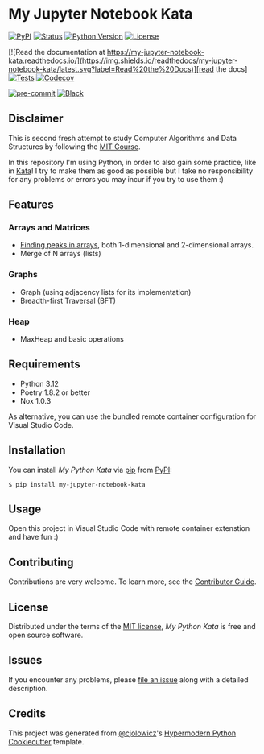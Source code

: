 # My Jupyter Notebook Kata

[![PyPI](https://img.shields.io/pypi/v/my-jupyter-notebook-kata.svg)][pypi_]
[![Status](https://img.shields.io/pypi/status/my-jupyter-notebook-kata.svg)][status]
[![Python Version](https://img.shields.io/pypi/pyversions/my-jupyter-notebook-kata)][python version]
[![License](https://img.shields.io/pypi/l/my-jupyter-notebook-kata)][license]

[![Read the documentation at https://my-jupyter-notebook-kata.readthedocs.io/](https://img.shields.io/readthedocs/my-jupyter-notebook-kata/latest.svg?label=Read%20the%20Docs)][read the docs]
[![Tests](https://github.com/scalasm/my-jupyter-notebook-kata/workflows/Tests/badge.svg)][tests]
[![Codecov](https://codecov.io/gh/scalasm/my-jupyter-notebook-kata/branch/main/graph/badge.svg)][codecov]

[![pre-commit](https://img.shields.io/badge/pre--commit-enabled-brightgreen?logo=pre-commit&logoColor=white)][pre-commit]
[![Black](https://img.shields.io/badge/code%20style-black-000000.svg)][black]

[pypi_]: https://pypi.org/project/my-jupyter-notebook-kata/
[status]: https://pypi.org/project/my-jupyter-notebook-kata/
[python version]: https://pypi.org/project/my-jupyter-notebook-kata
[read the docs]: https://my-jupyter-notebook-kata.readthedocs.io/
[tests]: https://github.com/scalasm/my-jupyter-notebook-kata/actions?workflow=Tests
[codecov]: https://app.codecov.io/gh/scalasm/my-jupyter-notebook-kata
[pre-commit]: https://github.com/pre-commit/pre-commit
[black]: https://github.com/psf/black

## Disclaimer

This is second fresh attempt to study Computer Algorithms and Data Structures by following the
[MIT Course](https://www.youtube.com/watch?v=HtSuA80QTyo&list=PLUl4u3cNGP61Oq3tWYp6V_F-5jb5L2iHb).

In this repository I'm using Python, in order to also gain some practice, like in [Kata](https://en.wikipedia.org/wiki/Kata)! I try to make them as good as possible but I take no responsibility for any problems
or errors you may incur if you try to use them :)

## Features

### Arrays and Matrices

- [Finding peaks in arrays](./docs/algorithms/FindPeak.md), both 1-dimensional and 2-dimensional arrays.
- Merge of N arrays (lists)

### Graphs

- Graph (using adjacency lists for its implementation)
- Breadth-first Traversal (BFT)

### Heap

- MaxHeap and basic operations

## Requirements

- Python 3.12
- Poetry 1.8.2 or better
- Nox 1.0.3

As alternative, you can use the bundled remote container configuration for Visual Studio Code.

## Installation

You can install _My Python Kata_ via [pip] from [PyPI]:

```console
$ pip install my-jupyter-notebook-kata
```

## Usage

Open this project in Visual Studio Code with remote container extenstion and have fun :)

## Contributing

Contributions are very welcome.
To learn more, see the [Contributor Guide].

## License

Distributed under the terms of the [MIT license][license],
_My Python Kata_ is free and open source software.

## Issues

If you encounter any problems,
please [file an issue] along with a detailed description.

## Credits

This project was generated from [@cjolowicz]'s [Hypermodern Python Cookiecutter] template.

[@cjolowicz]: https://github.com/cjolowicz
[pypi]: https://pypi.org/
[hypermodern python cookiecutter]: https://github.com/cjolowicz/cookiecutter-hypermodern-python
[file an issue]: https://github.com/scalasm/my-jupyter-notebook-kata/issues
[pip]: https://pip.pypa.io/

<!-- github-only -->

[license]: https://github.com/scalasm/my-jupyter-notebook-kata/blob/main/LICENSE
[contributor guide]: https://github.com/scalasm/my-jupyter-notebook-kata/blob/main/CONTRIBUTING.md
[command-line reference]: https://my-jupyter-notebook-kata.readthedocs.io/en/latest/usage.html
